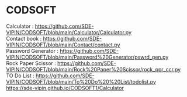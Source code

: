 # CODSOFT
 Calculator : https://github.com/SDE-VIPIN/CODSOFT/blob/main/Calculator/Calculator.py<br>
 Contact book : https://github.com/SDE-VIPIN/CODSOFT/blob/main/Contact/contact.py<br>
 Password Generator : https://github.com/SDE-VIPIN/CODSOFT/blob/main/Password%20Generator/pswrd_gen.py<br>
 Rock Paper Scissor : https://github.com/SDE-VIPIN/CODSOFT/blob/main/Rock%20Paper%20Scissor/rock_ppr_ccr.py<br>
 TO Do List : https://github.com/SDE-VIPIN/CODSOFT/blob/main/To%20Do%20%20List/todolist.py<br>
 https://sde-vipin.github.io/CODSOFT1/Calculator
